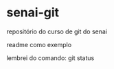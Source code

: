# senai-git
repositório do curso de git do senai

readme como exemplo

lembrei do comando: git status
